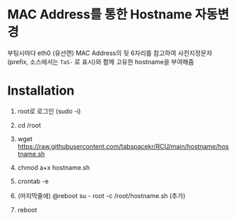# MAC Address를 통한 Hostname 자동변경

부팅시마다 eth0 (유선랜) MAC Address의 뒷 6자리를 참고하여 사전지정문자(prefix, 소스에서는 `TaS-` 로 표시)와 함께 고유한 hostname을 부여해줌


# Installation

1. root로 로그인 (sudo -i)

2. cd /root

3. wget https://raw.githubusercontent.com/tabspacekr/RCU/main/hostname/hostname.sh

4. chmod a+x hostname.sh

5. crontab -e

6. (마지막줄에) @reboot su - root -c /root/hostname.sh (추가)

7. reboot
